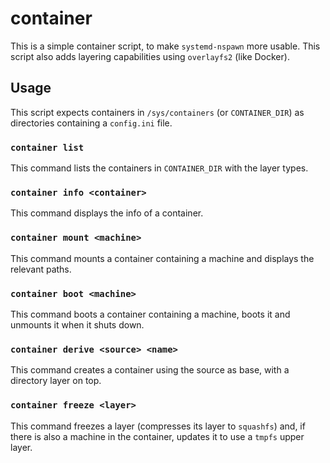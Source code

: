# container
This is a simple container script, to make `systemd-nspawn` more usable.
This script also adds layering capabilities using `overlayfs2` (like Docker).

## Usage
This script expects containers in `/sys/containers` (or `CONTAINER_DIR`) as directories containing a `config.ini` file.

### `container list`
This command lists the containers in `CONTAINER_DIR` with the layer types.

### `container info <container>`
This command displays the info of a container.

### `container mount <machine>`
This command mounts a container containing a machine and displays the relevant paths.

### `container boot <machine>`
This command boots a container containing a machine, boots it and unmounts it when it shuts down.

### `container derive <source> <name>`
This command creates a container using the source as base, with a directory layer on top.

### `container freeze <layer>`
This command freezes a layer (compresses its layer to `squashfs`) and, if there is also a machine in the container, updates it to use a `tmpfs` upper layer.

